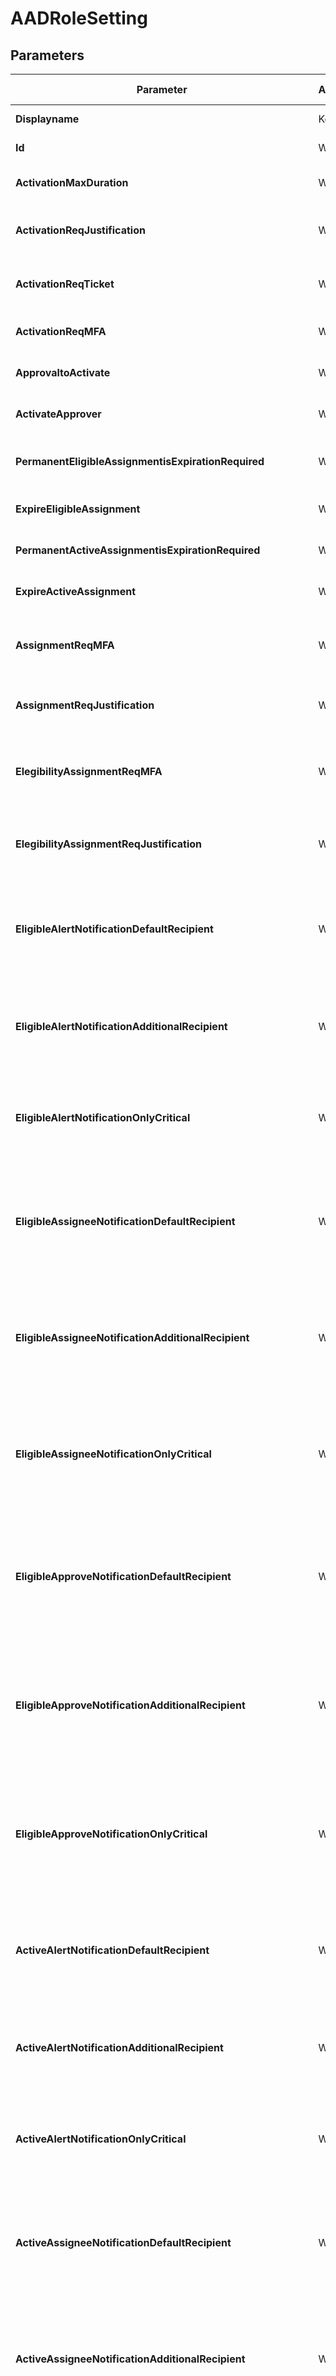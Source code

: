 ﻿# AADRoleSetting

## Parameters

| Parameter | Attribute | DataType | Description | Allowed Values |
| --- | --- | --- | --- | --- |
| **Displayname** | Key | String | RuleDefinition Displayname | |
| **Id** | Write | String | Specifies the RoleId. | |
| **ActivationMaxDuration** | Write | String | Activation maximum duration (hours). | |
| **ActivationReqJustification** | Write | Boolean | Require justification on activation (True/False) | |
| **ActivationReqTicket** | Write | Boolean | Require ticket information on activation (True/False) | |
| **ActivationReqMFA** | Write | Boolean | Require MFA on activation (True/False) | |
| **ApprovaltoActivate** | Write | Boolean | Require approval to activate (True/False) | |
| **ActivateApprover** | Write | StringArray[] | Approver User UPN and/or Group Displayname | |
| **PermanentEligibleAssignmentisExpirationRequired** | Write | Boolean | Allow permanent eligible assignment (True/False) | |
| **ExpireEligibleAssignment** | Write | String | Expire eligible assignments after (Days) | |
| **PermanentActiveAssignmentisExpirationRequired** | Write | Boolean | Allow permanent active assignment (True/False) | |
| **ExpireActiveAssignment** | Write | String | Expire active assignments after (Days) | |
| **AssignmentReqMFA** | Write | Boolean | Require Azure Multi-Factor Authentication on active assignment (True/False) | |
| **AssignmentReqJustification** | Write | Boolean | Require justification on active assignment (True/False) | |
| **ElegibilityAssignmentReqMFA** | Write | Boolean | Require Azure Multi-Factor Authentication on eligible assignment (True/False) | |
| **ElegibilityAssignmentReqJustification** | Write | Boolean | Require justification on eligible assignment (True/False) | |
| **EligibleAlertNotificationDefaultRecipient** | Write | Boolean | Send notifications when members are assigned as eligible to this role: Role assignment alert, default recipient (True/False) | |
| **EligibleAlertNotificationAdditionalRecipient** | Write | StringArray[] | Send notifications when members are assigned as eligible to this role: Role assignment alert, additional recipient (UPN) | |
| **EligibleAlertNotificationOnlyCritical** | Write | Boolean | Send notifications when members are assigned as eligible to this role: Role assignment alert, only critical Email (True/False) | |
| **EligibleAssigneeNotificationDefaultRecipient** | Write | Boolean | Send notifications when members are assigned as eligible to this role: Notification to the assigned user (assignee), default recipient (True/False) | |
| **EligibleAssigneeNotificationAdditionalRecipient** | Write | StringArray[] | Send notifications when members are assigned as eligible to this role: Notification to the assigned user (assignee), additional recipient (UPN) | |
| **EligibleAssigneeNotificationOnlyCritical** | Write | Boolean | Send notifications when members are assigned as eligible to this role: Notification to the assigned user (assignee), only critical Email (True/False) | |
| **EligibleApproveNotificationDefaultRecipient** | Write | Boolean | Send notifications when members are assigned as eligible to this role: Request to approve a role assignment renewal/extension, default recipient (True/False) | |
| **EligibleApproveNotificationAdditionalRecipient** | Write | StringArray[] | Send notifications when members are assigned as eligible to this role: Request to approve a role assignment renewal/extension, additional recipient (UPN) | |
| **EligibleApproveNotificationOnlyCritical** | Write | Boolean | Send notifications when members are assigned as eligible to this role: Request to approve a role assignment renewal/extension, only critical Email (True/False) | |
| **ActiveAlertNotificationDefaultRecipient** | Write | Boolean | Send notifications when members are assigned as active to this role: Role assignment alert, default recipient (True/False) | |
| **ActiveAlertNotificationAdditionalRecipient** | Write | StringArray[] | Send notifications when members are assigned as active to this role: Role assignment alert, additional recipient (UPN) | |
| **ActiveAlertNotificationOnlyCritical** | Write | Boolean | Send notifications when members are assigned as active to this role: Role assignment alert, only critical Email (True/False) | |
| **ActiveAssigneeNotificationDefaultRecipient** | Write | Boolean | Send notifications when members are assigned as active to this role: Notification to the assigned user (assignee), default recipient (True/False) | |
| **ActiveAssigneeNotificationAdditionalRecipient** | Write | StringArray[] | Send notifications when members are assigned as active to this role: Notification to the assigned user (assignee), additional recipient (UPN) | |
| **ActiveAssigneeNotificationOnlyCritical** | Write | Boolean | Send notifications when members are assigned as active to this role: Notification to the assigned user (assignee), only critical Email (True/False) | |
| **ActiveApproveNotificationDefaultRecipient** | Write | Boolean | Send notifications when members are assigned as active to this role: Request to approve a role assignment renewal/extension, default recipient (True/False) | |
| **ActiveApproveNotificationAdditionalRecipient** | Write | StringArray[] | Send notifications when members are assigned as active to this role: Request to approve a role assignment renewal/extension, additional recipient (UPN) | |
| **ActiveApproveNotificationOnlyCritical** | Write | Boolean | Send notifications when members are assigned as active to this role: Request to approve a role assignment renewal/extension, only critical Email (True/False) | |
| **EligibleAssignmentAlertNotificationDefaultRecipient** | Write | Boolean | Send notifications when eligible members activate this role: Role assignment alert, default recipient (True/False) | |
| **EligibleAssignmentAlertNotificationAdditionalRecipient** | Write | StringArray[] | Send notifications when eligible members activate this role: Role assignment alert, additional recipient (UPN) | |
| **EligibleAssignmentAlertNotificationOnlyCritical** | Write | Boolean | Send notifications when eligible members activate this role: Role assignment alert, only critical Email (True/False) | |
| **EligibleAssignmentAssigneeNotificationDefaultRecipient** | Write | Boolean | Send notifications when eligible members activate this role: Notification to activated user (requestor), default recipient (True/False) | |
| **EligibleAssignmentAssigneeNotificationAdditionalRecipient** | Write | StringArray[] | Send notifications when eligible members activate this role: Notification to activated user (requestor), additional recipient (UPN) | |
| **EligibleAssignmentAssigneeNotificationOnlyCritical** | Write | Boolean | Send notifications when eligible members activate this role: Notification to activated user (requestor), only critical Email (True/False) | |
| **Ensure** | Write | String | Specify if the Azure AD role setting should exist or not. | `Present`, `Absent` |
| **Credential** | Write | PSCredential | Credentials for the Microsoft Graph delegated permissions. | |
| **ApplicationId** | Write | String | Id of the Azure Active Directory application to authenticate with. | |
| **TenantId** | Write | String | Id of the Azure Active Directory tenant used for authentication. | |
| **ApplicationSecret** | Write | PSCredential | Secret of the Azure Active Directory application to authenticate with. | |
| **CertificateThumbprint** | Write | String | Thumbprint of the Azure Active Directory application's authentication certificate to use for authentication. | |
| **ManagedIdentity** | Write | Boolean | Managed ID being used for authentication. | |

## Description

This resource configure existing Azure roles. All UI parameters can be configured using this resource like:
- Notifications
- require approval / ticket / justification / MFA

## Permissions

### Microsoft Graph

To authenticate with the Microsoft Graph API, this resource required the following permissions:

#### Delegated permissions

- **Read**

    - Group.Read.All, RoleManagement.Read.Directory, RoleManagementPolicy.Read.Directory, User.Read.All

- **Update**

    - Group.Read.All, RoleManagementPolicy.Read.Directory, User.Read.All

#### Application permissions

- **Read**

    - Group.Read.All, RoleManagement.Read.Directory, RoleManagementPolicy.Read.Directory, User.Read.All

- **Update**

    - Group.Read.All, RoleManagementPolicy.Read.Directory, User.Read.All

## Examples

### Example 1

This example is used to test new resources and showcase the usage of new resources being worked on.
It is not meant to use as a production baseline.

```powershell
Configuration Example
{
    param(
        [Parameter(Mandatory = $true)]
        [PSCredential]
        $credsGlobalAdmin
    )
    Import-DscResource -ModuleName Microsoft365DSC

    Node localhost
    {
        AADRoleSetting 28b253d8-cde5-471f-a331-fe7320023cdd
        {
            ActivateApprover                                          = @();
            ActivationMaxDuration                                     = "PT8H";
            ActivationReqJustification                                = $True;
            ActivationReqMFA                                          = $False;
            ActivationReqTicket                                       = $False;
            ActiveAlertNotificationAdditionalRecipient                = @();
            ActiveAlertNotificationDefaultRecipient                   = $True;
            ActiveAlertNotificationOnlyCritical                       = $False;
            ActiveApproveNotificationAdditionalRecipient              = @();
            ActiveApproveNotificationDefaultRecipient                 = $True;
            ActiveApproveNotificationOnlyCritical                     = $False;
            ActiveAssigneeNotificationAdditionalRecipient             = @();
            ActiveAssigneeNotificationDefaultRecipient                = $True;
            ActiveAssigneeNotificationOnlyCritical                    = $False;
            ApplicationId                                             = $ConfigurationData.NonNodeData.ApplicationId;
            ApprovaltoActivate                                        = $False;
            AssignmentReqJustification                                = $True;
            AssignmentReqMFA                                          = $False;
            CertificateThumbprint                                     = $ConfigurationData.NonNodeData.CertificateThumbprint;
            Displayname                                               = "Application Administrator";
            ElegibilityAssignmentReqJustification                     = $False;
            ElegibilityAssignmentReqMFA                               = $False;
            EligibleAlertNotificationAdditionalRecipient              = @();
            EligibleAlertNotificationDefaultRecipient                 = $True;
            EligibleAlertNotificationOnlyCritical                     = $False;
            EligibleApproveNotificationAdditionalRecipient            = @();
            EligibleApproveNotificationDefaultRecipient               = $True;
            EligibleApproveNotificationOnlyCritical                   = $False;
            EligibleAssigneeNotificationAdditionalRecipient           = @();
            EligibleAssigneeNotificationDefaultRecipient              = $True;
            EligibleAssigneeNotificationOnlyCritical                  = $False;
            EligibleAssignmentAlertNotificationAdditionalRecipient    = @();
            EligibleAssignmentAlertNotificationDefaultRecipient       = $True;
            EligibleAssignmentAlertNotificationOnlyCritical           = $False;
            EligibleAssignmentAssigneeNotificationAdditionalRecipient = @();
            EligibleAssignmentAssigneeNotificationDefaultRecipient    = $True;
            EligibleAssignmentAssigneeNotificationOnlyCritical        = $False;
            ExpireActiveAssignment                                    = "P180D";
            ExpireEligibleAssignment                                  = "P365D";
            Id                                                        = "9b895d92-2cd3-44c7-9d02-a6ac2d5ea5c3";
            PermanentActiveAssignmentisExpirationRequired             = $False;
            PermanentEligibleAssignmentisExpirationRequired           = $False;
            TenantId                                                  = $ConfigurationData.NonNodeData.TenantId;
        }
    }
}
```


